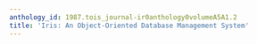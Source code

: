 ```yaml
---
anthology_id: 1987.tois_journal-ir0anthology0volumeA5A1.2
title: 'Iris: An Object-Oriented Database Management System'
---
```

